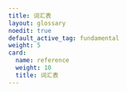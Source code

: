 ```yaml
---
title: 词汇表
layout: glossary
noedit: true
default_active_tag: fundamental
weight: 5
card:
  name: reference
  weight: 10
  title: 词汇表
---
```

<!--
approvers:
- chenopis
- abiogenesis-now
title: Glossary
layout: glossary
noedit: true
default_active_tag: fundamental
weight: 5
card:
  name: reference
  weight: 10
  title: Glossary
-->

